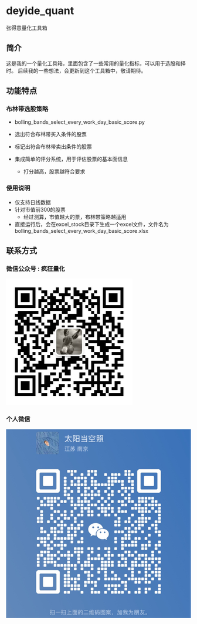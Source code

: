 # deyide_quant

张得意量化工具箱

## 简介

这是我的一个量化工具箱，里面包含了一些常用的量化指标，可以用于选股和择时。
后续我的一些想法，会更新到这个工具箱中，敬请期待。

## 功能特点

### 布林带选股策略
- bolling_bands_select_every_work_day_basic_score.py

- 选出符合布林带买入条件的股票
- 标记出符合布林带卖出条件的股票
- 集成简单的评分系统，用于评估股票的基本面信息
  - 打分越高，股票越符合要求

### 使用说明

- 仅支持日线数据
- 针对市值前300的股票
  - 经过测算，市值越大的票，布林带策略越适用
- 直接运行后，会在excel_stock目录下生成一个excel文件，文件名为bolling_bands_select_every_work_day_basic_score.xlsx

## 联系方式

### 微信公众号 : 疯狂量化

![公众号二维码](./image/gongzhonghao.jpg)
### 个人微信
![微信二维码](./image/wechat-zhangdeyi.jpg)